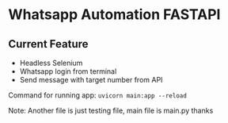 <h1>Whatsapp Automation FASTAPI</h1>

<h2>Current Feature</h2>

- Headless Selenium
- Whatsapp login from terminal
- Send message with target number from API

Command for running app:
```uvicorn main:app --reload```

Note: Another file is just testing file, main file is main.py thanks